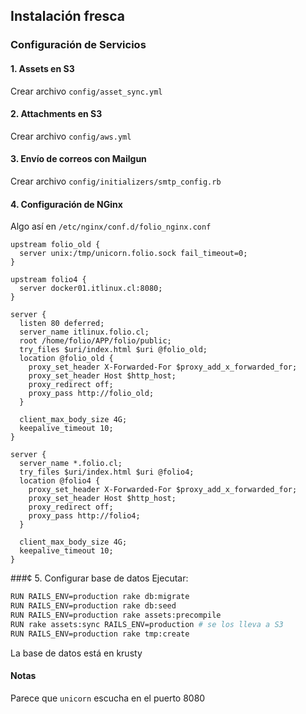 ## Instalación fresca

### Configuración de Servicios

#### 1. Assets en S3

Crear archivo ```config/asset_sync.yml```

#### 2. Attachments en S3

Crear archivo ```config/aws.yml```

#### 3. Envío de correos con Mailgun

Crear archivo ```config/initializers/smtp_config.rb```

#### 4. Configuración de NGinx
Algo así en ```/etc/nginx/conf.d/folio_nginx.conf```

```nginx
upstream folio_old {
  server unix:/tmp/unicorn.folio.sock fail_timeout=0;
}

upstream folio4 {
  server docker01.itlinux.cl:8080;
}

server {
  listen 80 deferred;
  server_name itlinux.folio.cl;
  root /home/folio/APP/folio/public;
  try_files $uri/index.html $uri @folio_old;
  location @folio_old {
    proxy_set_header X-Forwarded-For $proxy_add_x_forwarded_for;
    proxy_set_header Host $http_host;
    proxy_redirect off;
    proxy_pass http://folio_old;
  }

  client_max_body_size 4G;
  keepalive_timeout 10;
}

server {
  server_name *.folio.cl;
  try_files $uri/index.html $uri @folio4;
  location @folio4 {
    proxy_set_header X-Forwarded-For $proxy_add_x_forwarded_for;
    proxy_set_header Host $http_host;
    proxy_redirect off;
    proxy_pass http://folio4;
  }

  client_max_body_size 4G;
  keepalive_timeout 10;
}
```

###¢ 5. Configurar base de datos
Ejecutar:

```bash
RUN RAILS_ENV=production rake db:migrate
RUN RAILS_ENV=production rake db:seed
RUN RAILS_ENV=production rake assets:precompile 
RUN rake assets:sync RAILS_ENV=production # se los lleva a S3
RUN RAILS_ENV=production rake tmp:create
```

La base de datos está en krusty

#### Notas
Parece que ```unicorn``` escucha en el puerto 8080